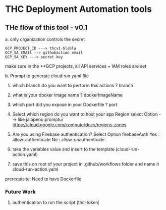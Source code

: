 # THC Deployment Automation tools

## THe flow of this tool - v0.1

a. only organization controls the secret

```
GCP_PROJECT_ID ---> thcv1-blabla
GCP_SA_EMAIl --> githubaction email
GCP_SA_KEY ---> secret key
```
make sure in the **GCP projects, all API services + IAM roles are set


b. Prompt to generate cloud run yaml file

1. which branch do you want to perform this actions ?
	branch	
2. what is your docker image name ? 
	dockerImageName
3. which port did you expose in your Dockerfile ?
	port
4. Select which region do you want to host your app
	Region
	select Option --> like jalapeno promptui https://cloud.google.com/compute/docs/regions-zones

5. Are you using Firebase authentication?
	Select Option firebaseAuth
		Yes : allow-authenticate
		No : allow-unauthenticate


6. take the variables value and insert to the template (cloud-run-action.yaml)

7. save this on root of your project in .github/workflows folder and name it cloud-run-action.yaml

prerequisite: Need to have Dockerfile

### Future Work

1. authentication to run the script (thc-token) 
